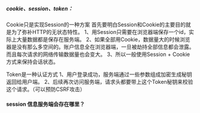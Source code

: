 ##### cookie、session、token：
Cookie只是实现Session的一种方案
首先要明白Session和Cookie的主要目的就是为了弥补HTTP的无状态特性。
1、用Session只需要在浏览器端保存一个id，实际上大量数据都是保存在服务端。
2、如果全部用Cookie，数据量大的时候浏览器是没有那么多空间的。账户信息全在浏览器端，一旦被劫持全部信息都会泄露。而且每次请求的网络传输数据量也会变大。
3、所以一般使用Session + Cookie方式来保持会话状态。


Token是一种认证方式
1、用户登录成功，服务端通过一些参数组成加密生成秘钥返回给用户端。
2、后续再次访问服务端，请求头都要带上这个Token秘钥来校验这个请求。（可以预防CSRF攻击）

#### session 信息服务端会存在哪里？
